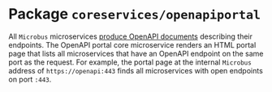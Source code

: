 # Package `coreservices/openapiportal`

All `Microbus` microservices [produce OpenAPI documents](../blocks/openapi.md) describing their endpoints.
The OpenAPI portal core microservice renders an HTML portal page that lists all microservices that have an OpenAPI endpoint on the same port as the request. For example, the portal page at the internal `Microbus` address of `https://openapi:443` finds all microservices with open endpoints on port `:443`.
